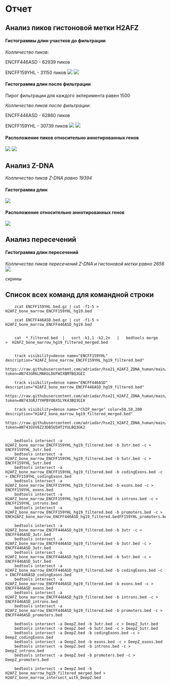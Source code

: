 # Отчет

## Анализ пиков гистоновой метки H2AFZ

#### Гистограммы длин участков до фильтрации
*Колличество пиков:*

ENCFF446ASD - 62939 пиков

ENCFF159YHL - 31150 пиков
![](https://github.com/adriadar/hse21_H2AFZ_ZDNA_human/blob/main/images/hist_len_asd.png)
![](https://github.com/adriadar/hse21_H2AFZ_ZDNA_human/blob/main/images/hist_len_yhl.png)

#### Гистограмма длин после фильтрации
Пирог фильтрации для каждого экперимента равен 1500

*Колличество пиков после фильтрации:*

ENCFF446ASD - 62860 пиков

ENCFF159YHL - 30739 пиков
![](https://github.com/adriadar/hse21_H2AFZ_ZDNA_human/blob/main/images/hist_len_filt_asd.png)
![](https://github.com/adriadar/hse21_H2AFZ_ZDNA_human/blob/main/images/hist_len_filt_yhl.png)

#### Расположение пиков относительно аннотированных генов
![](https://github.com/adriadar/hse21_H2AFZ_ZDNA_human/blob/main/images/asd_piechart.png)
![](https://github.com/adriadar/hse21_H2AFZ_ZDNA_human/blob/main/images/yhl_piechart.png)

## Анализ Z-DNA
*Колличество пиков Z-DNA равно 19394*

#### Гистограмма длин
![](https://github.com/adriadar/hse21_H2AFZ_ZDNA_human/blob/main/images/zdna_hist.png)

#### Расположение относительно аннотированных генов
![](https://github.com/adriadar/hse21_H2AFZ_ZDNA_human/blob/main/images/zdna_piechart.png)
## Анализ пересечений

#### Гистограмма длин пересечений
*Колличество пиков пересечений Z-DNA и гистоновой метки равно 2656*
![](https://github.com/adriadar/hse21_H2AFZ_ZDNA_human/blob/main/images/hist_intersect.png)

скрины

## Список всех команд для командной строки
```
    zcat ENCFF159YHL.bed.gz | cut -f1-5 > H2AFZ_bone_marrow_ENCFF159YHL_hg19.bed

    zcat ENCFF446ASD.bed.gz | cut -f1-5 > H2AFZ_bone_marrow_ENCFF446ASD_hg19.bed


    cat  *_filtered.bed  |   sort -k1,1 -k2,2n   |   bedtools merge   >  H2AFZ_bone_marrow_hg19_filtered_merged.bed


    track visibility=dense name="ENCFF159YHL" description="H2AFZ_bone_marrow_ENCFF159YHL_hg19_filtered.bed"
    https://raw.githubusercontent.com/adriadar/hse21_H2AFZ_ZDNA_human/main/data/H2AFZ_bone_marrow_ENCFF159YHL_hg19_filtered.bed?token=AN743GR6LMAKGLDUFWIXBMTBQ3GEI
    
    track visibility=dense name="ENCFF446ASD" description="H2AFZ_bone_marrow_ENCFF446ASD_hg19_filtered.bed"
    https://raw.githubusercontent.com/adriadar/hse21_H2AFZ_ZDNA_human/main/data/H2AFZ_bone_marrow_ENCFF446ASD_hg19_filtered.bed?token=AN743GRJ7YHPBYQ6X5LYK43BQ3GIA
    
    track visibility=dense name="ChIP_merge" color=50,50,200 description="H2AFZ_bone_marrow_hg19_filtered_merged.bed"
    https://raw.githubusercontent.com/adriadar/hse21_H2AFZ_ZDNA_human/main/data/H2AFZ_bone_marrow_hg19_filtered_merged.bed?token=AN743GVV6Z23DB5U5HT2YULBQ3GK2
    
    
    bedtools intersect -a H2AFZ_bone_marrow_ENCFF159YHL_hg19_filtered.bed -b 3utr.bed -c > ENCFF159YHL_3utr.bed
    bedtools intersect -a H2AFZ_bone_marrow_ENCFF159YHL_hg19_filtered.bed -b 5utr.bed -c > ENCFF159YHL_5utr.bed
    bedtools intersect -a H2AFZ_bone_marrow_ENCFF159YHL_hg19_filtered.bed -b codingExons.bed -c > ENCFF159YHL_codingExons.bed
    bedtools intersect -a H2AFZ_bone_marrow_ENCFF159YHL_hg19_filtered.bed -b exons.bed -c > ENCFF159YHL_exons.bed
    bedtools intersect -a H2AFZ_bone_marrow_ENCFF159YHL_hg19_filtered.bed -b introns.bed -c > ENCFF159YHL_introns.bed
    bedtools intersect -a H2AFZ_bone_marrow_ENCFF159YHL_hg19_filtered.bed -b promoters.bed -c > ENCH2AFZ_bone_marrow_ENCFF446ASD_hg19_filtered.bedFF159YHL_promoters.bed
    
    bedtools intersect -a H2AFZ_bone_marrow_ENCFF446ASD_hg19_filtered.bed -b 3utr -c > ENCFF446ASD_3utr.bed
    bedtools intersect -a H2AFZ_bone_marrow_ENCFF446ASD_hg19_filtered.bed -b 3utr.bed -c > ENCFF446ASD_3utr.bed
    bedtools intersect -a H2AFZ_bone_marrow_ENCFF446ASD_hg19_filtered.bed -b 5utr.bed -c > ENCFF446ASD_5utr.bed
    bedtools intersect -a H2AFZ_bone_marrow_ENCFF446ASD_hg19_filtered.bed -b codingExons.bed -c > ENCFF446ASD_codingExons.bed
    bedtools intersect -a H2AFZ_bone_marrow_ENCFF446ASD_hg19_filtered.bed -b exons.bed -c > ENCFF446ASD_exons.bed
    bedtools intersect -a H2AFZ_bone_marrow_ENCFF446ASD_hg19_filtered.bed -b introns.bed -c > ENCFF446ASD_introns.bed
    bedtools intersect -a H2AFZ_bone_marrow_ENCFF446ASD_hg19_filtered.bed -b promoters.bed -c > ENCFF446ASD_promoters.bed
    
    bedtools intersect -a DeepZ.bed -b 3utr.bed -c > DeepZ_3utr.bed
    bedtools intersect -a DeepZ.bed -b 5utr.bed -c > DeepZ_5utr.bed
    bedtools intersect -a DeepZ.bed -b codingExons.bed -c > DeepZ_codingExons.bed
    bedtools intersect -a DeepZ.bed -b exons.bed -c > DeepZ_exons.bed
    bedtools intersect -a DeepZ.bed -b introns.bed -c > DeepZ_introns.bed
    bedtools intersect -a DeepZ.bed -b promoters.bed -c > DeepZ_promoters.bed
    
    bedtools intersect -a DeepZ.bed -b H2AFZ_bone_marrow_hg19_filtered_merged.bed > H2AFZ_bone_marrow_intersect_with_DeepZ.bed
    
    
```
